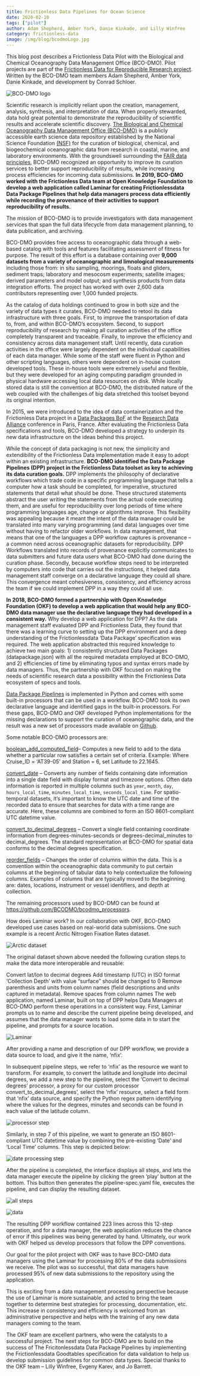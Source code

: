 ```yaml
---
title: Frictionless Data Pipelines for Ocean Science
date: 2020-02-10
tags: ["pilot"]
author: Adam Shepherd, Amber York, Danie Kinkade, and Lilly Winfree
category: frictionless-data
image: /img/blog/bcodmoLogo.jpg
---
```


This blog post describes a Frictionless Data Pilot with the Biological and Chemical Oceanography Data Management Office (BCO-DMO). Pilot projects are part of the [Frictionless Data for Reproducible Research project](https://frictionlessdata.io/reproducible-research/). Written by the BCO-DMO team members Adam Shepherd, Amber York, Danie Kinkade, and development by Conrad Schloer.

<!-- more -->

![BCO-DMO logo](./bcodmoLogo.jpg)

Scientific research is implicitly reliant upon the creation, management, analysis, synthesis, and interpretation of data. When properly stewarded, data hold great potential to demonstrate the reproducibility of scientific results and accelerate scientific discovery. [The Biological and Chemical Oceanography Data Management Office (BCO-DMO)](https://www.bco-dmo.org/) is a publicly accessible earth science data repository established by the National Science Foundation [(NSF)](https://www.nsf.gov/) for the curation of biological, chemical, and biogeochemical oceanographic data from research in coastal, marine, and laboratory environments. With the groundswell surrounding the [FAIR data principles](https://doi.org/10.1038/sdata.2016.18), BCO-DMO recognized an opportunity to improve its curation services to better support reproducibility of results, while increasing process efficiencies for incoming data submissions. **In 2019, BCO-DMO worked with the Frictionless Data team at Open Knowledge Foundation to develop a web application called Laminar for creating Frictionlessdata Data Package Pipelines that help data managers process data efficiently while recording the provenance of their activities to support reproducibility of results.**

The mission of BCO-DMO is to provide investigators with data management services that span the full data lifecycle from data management planning, to data publication, and archiving.

BCO-DMO provides free access to oceanographic data through a web-based catalog with tools and features facilitating assessment of fitness for purpose. The result of this effort is a database containing over **9,000 datasets from a variety of oceanographic and limnological measurements** including those from: in situ sampling, moorings, floats and gliders, sediment traps; laboratory and mesocosm experiments; satellite images; derived parameters and model output; and synthesis products from data integration efforts. The project has worked with over 2,600 data contributors representing over 1,000 funded projects. 

As the catalog of data holdings continued to grow in both size and the variety of data types it curates, BCO-DMO needed to retool its data infrastructure with three goals. First, to improve the transportation of data to, from, and within BCO-DMO’s ecosystem. Second, to support reproducibility of research by making all curation activities of the office completely transparent and traceable. Finally, to improve the efficiency and consistency across data management staff. Until recently, data curation activities in the office were largely dependent on the individual capabilities of each data manager. While some of the staff were fluent in Python and other scripting languages, others were dependent on in-house custom developed tools. These in-house tools were extremely useful and flexible, but they were developed for an aging computing paradigm grounded in physical hardware accessing local data resources on disk. While locally stored data is still the convention at BCO-DMO, the distributed nature of the web coupled with the challenges of big data stretched this toolset beyond its original intention. 

In 2015, we were introduced to the idea of data containerization and the Frictionless Data project in a [Data Packages BoF](https://www.rd-alliance.org/data-packages-bof-p6-bof-session.html) at the [Research Data Alliance](https://www.rd-alliance.org/) conference in Paris, France. After evaluating the Frictionless Data specifications and tools, BCO-DMO developed a strategy to underpin its new data infrastructure on the ideas behind this project.

While the concept of data packaging is not new, the simplicity and extendibility of the Frictionless Data implementation made it easy to adopt within an existing infrastructure. **BCO-DMO identified the Data Package Pipelines (DPP) project in the Frictionless Data toolset as key to achieving its data curation goals.** DPP implements the philosophy of declarative workflows which trade code in a specific programming language that tells a computer how a task should be completed, for imperative, structured statements that detail what should be done. These structured statements abstract the user writing the statements from the actual code executing them, and are useful for reproducibility over long periods of time where programming languages age, change or algorithms improve. This flexibility was appealing because it meant the intent of the data manager could be translated into many varying programming (and data) languages over time without having to refactor older workflows. In data management, that means that one of the languages a DPP workflow captures is provenance – a common need across oceanographic datasets for reproducibility. DPP Workflows translated into records of provenance explicitly communicates to data submitters and future data users what BCO-DMO had done during the curation phase. Secondly, because workflow steps need to be interpreted by computers into code that carries out the instructions, it helped data management staff converge on a declarative language they could all share. This convergence meant cohesiveness, consistency, and efficiency across the team if we could implement DPP in a way they could all use.

**In 2018, BCO-DMO formed a partnership with Open Knowledge Foundation (OKF) to develop a web application that would help any BCO-DMO data manager use the declarative language they had developed in a consistent way.** Why develop a web application for DPP? As the data management staff evaluated DPP and Frictionless Data, they found that there was a learning curve to setting up the DPP environment and a deep understanding of the Frictionlessdata ‘Data Package’ specification was required. The web application abstracted this required knowledge to achieve two main goals: 1) consistently structured Data Packages (datapackage.json) with all the required metadata employed at BCO-DMO, and 2) efficiencies of time by eliminating typos and syntax errors made by data managers.  Thus, the partnership with OKF focused on making the needs of scientific research data a possibility within the Frictionless Data ecosystem of specs and tools.

[Data Package Pipelines](https://github.com/frictionlessdata/datapackage-pipelines) is implemented in Python and comes with some built-in processors that can be used in a workflow. BCO-DMO took its own declarative language and identified gaps in the built-in processors. For these gaps, BCO-DMO and OKF developed Python implementations for the missing declarations to support the curation of oceanographic data, and the result was a new set of processors made available on [Github](https://github.com/BCODMO/bcodmo_processors).

Some notable BCO-DMO processors are:

[boolean_add_computed_field](https://github.com/BCODMO/bcodmo_processors#bcodmo_pipeline_processorsboolean_add_computed_field)– Computes a new field to add to the data whether a particular row satisfies a certain set of criteria.
Example: Where Cruise_ID = ‘AT39-05’ and Station = 6, set Latitude to 22.1645.

[convert_date](https://github.com/BCODMO/bcodmo_processors#bcodmo_pipeline_processorsconvert_date) – Converts any number of fields containing date information into a single date field with display format and timezone options. Often data information is reported in multiple columns such as `year`, `month`, `day`, `hours_local_time`, `minutes_local_time`, `seconds_local_time`. For spatio-temporal datasets, it’s important to know the UTC date and time of the recorded data to ensure that searches for data with a time range are accurate. Here, these columns are combined to form an ISO 8601-compliant UTC datetime value.

[convert_to_decimal_degrees](https://github.com/BCODMO/bcodmo_processors#bcodmo_pipeline_processorsconvert_to_decimal_degrees) –  Convert a single field containing coordinate information from degrees-minutes-seconds or degrees-decimal_minutes to decimal_degrees. The standard representation at BCO-DMO for spatial data conforms to the decimal degrees specification.

[reorder_fields](https://github.com/BCODMO/bcodmo_processors#bcodmo_pipeline_processorsreorder_fields) –  Changes the order of columns within the data. This is a convention within the oceanographic data community to put certain columns at the beginning of tabular data to help contextualize the following columns. Examples of columns that are typically moved to the beginning are: dates, locations, instrument or vessel identifiers, and depth at collection. 

The remaining processors used by BCO-DMO can be found at https://github.com/BCODMO/bcodmo_processors. 

How does Laminar work?
In our collaboration with OKF, BCO-DMO developed use cases based on real-world data submissions. One such example is a recent Arctic Nitrogen Fixation Rates dataset.

![Arctic dataset](./bcodmo1.png)

The original dataset shown above needed the following curation steps to make the data more interoperable and reusable:

Convert lat/lon to decimal degrees
Add timestamp (UTC) in ISO format
‘Collection Depth’ with value “surface” should be changed to 0
Remove parenthesis and units from column names (field descriptions and units captured in metadata).
Remove spaces from column names
The web application, named Laminar, built on top of DPP helps Data Managers at BCO-DMO perform these operations in a consistent way. First, Laminar prompts us to name and describe the current pipeline being developed, and assumes that the data manager wants to load some data in to start the pipeline, and prompts for a source location.

![Laminar](./bcodmo2.png)

After providing a name and description of our DPP workflow, we provide a data source to load, and give it the name, ‘nfix’.

In subsequent pipeline steps, we refer to ‘nfix’ as the resource we want to transform. For example, to convert the latitude and longitude into decimal degrees, we add a new step to the pipeline, select the ‘Convert to decimal degrees’ processor, a proxy for our custom processor convert_to_decimal_degrees’, select the ‘nfix’ resource, select a field form that ‘nfix’ data source, and specify the Python regex pattern identifying where the values for the degrees, minutes and seconds can be found in each value of the latitude column.

![processor step](./bcodmo3.png)

Similarly, in step 7 of this pipeline, we want to generate an ISO 8601-compliant UTC datetime value by combining the pre-existing ‘Date’ and ‘Local Time’ columns. This step is depicted below:

![date processing step](./bcodmo4.png)

After the pipeline is completed, the interface displays all steps, and lets the data manager execute the pipeline by clicking the green ‘play’ button at the bottom. This button then generates the pipeline-spec.yaml file, executes the pipeline, and can display the resulting dataset.

![all steps](./bcodmo5.png)

![data](./bcodmo6.png)

The resulting DPP workflow contained 223 lines across this 12-step operation, and for a data manager, the web application reduces the chance of error if this pipelines was being generated by hand. Ultimately, our work with OKF helped us develop processors that follow the DPP conventions.

Our goal for the pilot project with OKF was to have BCO-DMO data managers using the Laminar for processing 80% of the data submissions we receive. The pilot was so successful, that data managers have processed 95% of new data submissions to the repository using the application.

This is exciting from a data management processing perspective because the use of Laminar is more sustainable, and acted to bring the team together to determine best strategies for processing, documentation, etc. This increase in consistency and efficiency is welcomed from an administrative perspective and helps with the training of any new data managers coming to the team.

The OKF team are excellent partners, who were the catalysts to a successful project. The next steps for BCO-DMO are to build on the success of The Fricitonlessdata  Data Package Pipelines by implementing the Frictionlessdata Goodtables specification for data validation to help us develop submission guidelines for common data types. Special thanks to the OKF team – Lilly Winfree, Evgeny Karev, and Jo Barrett.
